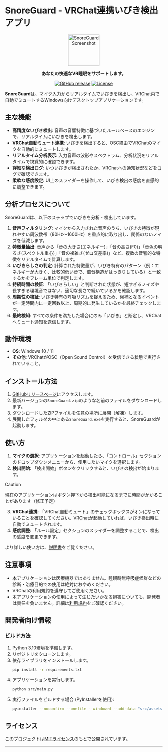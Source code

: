 # SnoreGuard - VRChat連携いびき検出アプリ

<p align="center">
  <img src="src/assets/icon/icon.ico" alt="SnoreGuard Screenshot" width="100"/>
</p>

<p align="center">
  <strong>あなたの快適なVR睡眠をサポートします。</strong>
</p>

<p align="center">
  <a href="https://github.com/S-Akagi/SnoreGuard-py/releases"><img src="https://img.shields.io/github/v/release/S-Akagi/SnoreGuard-py?style=for-the-badge" alt="GitHub release"></a>
  <a href="https://github.com/S-Akagi/SnoreGuard-py/blob/main/LICENSE"><img src="https://img.shields.io/github/license/S-Akagi/SnoreGuard-py?style=for-the-badge" alt="License"></a>
</p>

**SnoreGuard**は、マイク入力からリアルタイムでいびきを検出し、VRChat内で自動でミュートするWindows向けデスクトップアプリケーションです。

## 主な機能

* **高精度ないびき検出**: 音声の音響特徴に基づいたルールベースのエンジンで、リアルタイムにいびきを検出します。
* **VRChat自動ミュート連携**: いびきを検出すると、OSC経由でVRChatのマイクを自動的にミュートします。
* **リアルタイム分析表示**: 入力音声の波形やスペクトラム、分析状況をリアルタイムで視覚的に確認できます。
* **詳細な検出ログ**: いついびきが検出されたか、VRChatへの通知状況などをログで確認できます。
* **柔軟な感度設定**: UI上のスライダーを操作して、いびき検出の感度を直感的に調整できます。

## 分析プロセスについて

SnoreGuardは、以下のステップでいびきを分析・検出しています。

1. **音声フィルタリング**: マイクから入力された音声のうち、いびきの特徴が現れやすい周波数帯（80Hz〜1600Hz）を重点的に取り出し、関係のないノイズを低減します。 
2. **特徴量抽出**: 音声から「音の大きさ(エネルギー)」「音の高さ(F0)」「音色の明るさ(スペクトル重心)」「音の複雑さ(ゼロ交差率)」など、複数の音響的な特徴をリアルタイムで計算します。
3. **いびきらしさの判定**: 計算された特徴量が、いびき特有のパターン（例：エネルギーが大きく、比較的低い音で、倍音構造がはっきりしている）と一致するかをフレーム単位で判定します。
4. **持続時間の検証**: 「いびきらしい」と判断された状態が、短すぎるノイズや長すぎる環境音ではない、適切な長さで続いているかを確認します。
5. **周期性の検証**: いびき特有の呼吸リズムを捉えるため、候補となるイベントが一定時間内に一定回数以上、周期的に発生しているかを最終チェックします。
6. **最終検知**: すべての条件を満たした場合にのみ「いびき」と断定し、VRChatへミュート通知を送信します。 

## 動作環境

* **OS**: Windows 10 / 11
* **その他**: VRChatがOSC（Open Sound Control）を受信できる状態で実行されていること。

## インストール方法

1.  [GitHubリリースページ](https://github.com/S-Akagi/SnoreGuard-py/releases)にアクセスします。
2.  最新バージョンの`SnoreGuard.zip`のような名前のファイルをダウンロードします。
3.  ダウンロードしたZIPファイルを任意の場所に展開（解凍）します。
4.  展開したフォルダの中にある`SnoreGuard.exe`を実行すると、SnoreGuardが起動します。

## 使い方

1.  **マイクの選択**: アプリケーションを起動したら、「コントロール」セクションのドロップダウンメニューから、使用したいマイクを選択します。
2.  **検出開始**: 「検出開始」ボタンをクリックすると、いびきの検出が始まります。
> [!CAUTION]
> 現在のアプリケーションはボタン押下から検出可能になるまでに時間がかかることがあります（修正予定）
3.  **VRChat連携**: 「VRChat自動ミュート」のチェックボックスがオンになっていることを確認してください。VRChatが起動していれば、いびき検出時に自動でミュートされます。
4.  **感度調整**: 「ルール設定」セクションのスライダーを調整することで、検出の感度を変更できます。

より詳しい使い方は、[説明書](./docs/MANUAL.md)をご覧ください。

## 注意事項

* 本アプリケーションは医療機器ではありません。睡眠時無呼吸症候群などの診断・治療目的での使用は絶対におやめください。
* VRChatの利用規約を遵守してご使用ください。
* 本アプリケーションの使用によって生じたいかなる損害についても、開発者は責任を負いません。詳細は[利用規約](./docs/TERMS_OF_USE.md)をご確認ください。

## 開発者向け情報

### ビルド方法

1.  Python 3.10環境を準備します。
2.  リポジトリをクローンします。
3.  依存ライブラリをインストールします。
    ```bash
    pip install -r requirements.txt
    ```
4.  アプリケーションを実行します。
    ```bash
    python src/main.py
    ```
5.  実行ファイルをビルドする場合 (PyInstallerを使用):
    ```bash
    pyinstaller --noconfirm --onefile --windowed --add-data "src/assets;assets" --icon "src/assets/icon/icon.ico" "src/main.py"
    ```

## ライセンス

このプロジェクトは[MITライセンス](https://github.com/S-Akagi/SnoreGuard-py/blob/main/LICENSE)のもとで公開されています。

---
